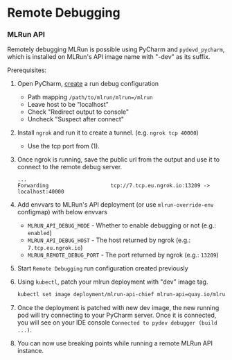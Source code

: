 # Remote Debugging

### MLRun API

Remotely debugging MLRun is possible using PyCharm and `pydevd_pycharm`, 
which is installed on MLRun's API image name with "-dev" as its suffix.

Prerequisites:

1. Open PyCharm, [create](https://www.jetbrains.com/help/pycharm/remote-debugging-with-product.html#create-remote-debug-config) a run debug configuration
    - Path mapping `/path/to/mlrun/mlrun=/mlrun`
    - Leave host to be "localhost"
    - Check "Redirect output to console"
    - Uncheck "Suspect after connect"

2. Install `ngrok` and run it to create a tunnel. (e.g. `ngrok tcp 40000`)
    - Use the tcp port from (1).

3. Once ngrok is running, save the public url from the output and use it to connect to the remote debug server.
    ```
    ...
    Forwarding                    tcp://7.tcp.eu.ngrok.io:13209 -> localhost:40000
    ```

4. Add envvars to MLRun's API deployment (or use `mlrun-override-env` configmap) with below envvars
   - `MLRUN_API_DEBUG_MODE` - Whether to enable debugging or not (e.g.: `enabled`)
   - `MLRUN_API_DEBUG_HOST` - The host returned by ngrok (e.g.: `7.tcp.eu.ngrok.io`)
   - `MLRUN_REMOTE_DEBUG_PORT` - The port returned by ngrok (e.g.: `13209`)

5. Start `Remote Debugging` run configuration created previously

6. Using `kubectl`, patch your mlrun deployment with "dev" image tag.
    ```bash
    kubectl set image deployment/mlrun-api-chief mlrun-api=quay.io/mlrun/mlrun-api-dev:1.1.0-rcX
    ```

7. Once the deployment is patched with new dev image, the new running pod will try connecting to your PyCharm server. 
    Once it is connected, you will see on your IDE console `Connected to pydev debugger (build ...)`.

8. You can now use breaking points while running a remote MLRun API instance.
